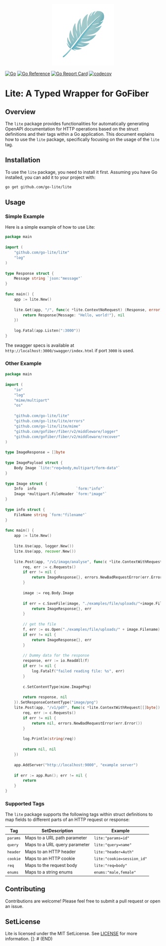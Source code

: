 <p style="text-align: center;">
  <img src="./logo/lite.png" height="200" alt="Lite Logo" />
</p>

[![Go](https://github.com/go-lite/lite/actions/workflows/go.yml/badge.svg?branch=main)](https://github.com/go-lite/lite/actions/workflows/go.yml)
[![Go Reference](https://pkg.go.dev/badge/github.com/go-lite/lite.svg)](https://pkg.go.dev/github.com/go-lite/lite)
[![Go Report Card](https://goreportcard.com/badge/github.com/go-lite/lite)](https://goreportcard.com/report/github.com/go-lite/lite)
[![codecov](https://codecov.io/gh/go-lite/lite/graph/badge.svg?token=5OFXTQKHEE)](https://codecov.io/gh/go-lite/lite)

# Lite: A Typed Wrapper for GoFiber
## Overview

The `lite` package provides functionalities for automatically generating OpenAPI documentation for HTTP operations based 
on the struct definitions and their tags within a Go application. This document explains how to use the `lite` package, 
specifically focusing on the usage of the `lite` tag.

## Installation

To use the `lite` package, you need to install it first. Assuming you have Go installed, you can add it to your project with:

```bash
go get github.com/go-lite/lite
```

## Usage
### Simple Example
Here is a simple example of how to use Lite:

```go
package main

import (
	"github.com/go-lite/lite"
	"log"
)

type Response struct {
	Message string `json:"message"`
}

func main() {
	app := lite.New()

	lite.Get(app, "/", func(c *lite.ContextNoRequest) (Response, error) {
		return Response{Message: "Hello, world!"}, nil
	})

	log.Fatal(app.Listen(":3000"))
}
```
The swagger specs is available at `http://localhost:3000/swagger/index.html` if port `3000` is used.

### Other Example
```go
package main

import (
	"io"
	"log"
	"mime/multipart"
	"os"

	"github.com/go-lite/lite"
	"github.com/go-lite/lite/errors"
	"github.com/go-lite/lite/mime"
	"github.com/gofiber/fiber/v2/middleware/logger"
	"github.com/gofiber/fiber/v2/middleware/recover"
)

type ImageResponse = []byte

type ImagePayload struct {
	Body Image `lite:"req=body,multipart/form-data"`
}

type Image struct {
	Info  info                  `form:"info"`
	Image *multipart.FileHeader `form:"image"`
}

type info struct {
	FileName string `form:"filename"`
}

func main() {
	app := lite.New()

	lite.Use(app, logger.New())
	lite.Use(app, recover.New())

	lite.Post(app, "/v1/image/analyse", func(c *lite.ContextWithRequest[ImagePayload]) (ImageResponse, error) {
		req, err := c.Requests()
		if err != nil {
			return ImageResponse{}, errors.NewBadRequestError(err.Error())
		}

		image := req.Body.Image

		if err = c.SaveFile(image, "./examples/file/uploads/"+image.Filename); err != nil {
			return ImageResponse{}, err
		}

		// get the file
		f, err := os.Open("./examples/file/uploads/" + image.Filename)
		if err != nil {
			return ImageResponse{}, err
		}

		// Dummy data for the response
		response, err := io.ReadAll(f)
		if err != nil {
			log.Fatalf("failed reading file: %s", err)
		}

		c.SetContentType(mime.ImagePng)

		return response, nil
	}).SetResponseContentType("image/png")
	lite.Post(app, "/v1/pdf", func(c *lite.ContextWithRequest[[]byte]) (any, error) {
		req, err := c.Requests()
		if err != nil {
			return nil, errors.NewBadRequestError(err.Error())
		}

		log.Println(string(req))

		return nil, nil
	})

	app.AddServer("http://localhost:9000", "example server")

	if err := app.Run(); err != nil {
		return
	}
}
```

### Supported Tags

The `lite` package supports the following tags within struct definitions to map fields to different parts of an HTTP request or response:

| Tag     | SetDescription                                | Example                    |
|---------|--------------------------------------------|----------------------------|
| `params`| Maps to a URL path parameter               | `lite:"params=id"`           |
| `query` | Maps to a URL query parameter              | `lite:"query=name"`        |
| `header`| Maps to an HTTP header                     | `lite:"header=Auth"`       |
| `cookie`| Maps to an HTTP cookie                     | `lite:"cookie=session_id"` |
| `req`   | Maps to the request body                   | `lite:"req=body"`          |
| `enums` | Maps to a string enums                     | `enums:"male,female"` |    


## Contributing
Contributions are welcome! Please feel free to submit a pull request or open an issue.

## SetLicense
Lite is licensed under the MIT SetLicense. See [LICENSE](LICENSE) for more information.
[]: # (END)
